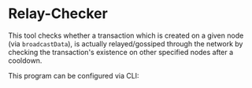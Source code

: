 # Relay-Checker

This tool checks whether a transaction which is created on a given node (via `broadcastData`), 
is actually relayed/gossiped through the network by checking the transaction's existence on other 
specified nodes after a cooldown.

This program can be configured via CLI:
